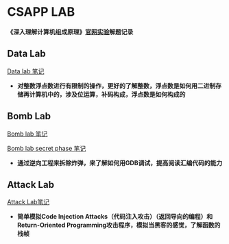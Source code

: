 # CSAPP LAB
**《深入理解计算机组成原理》[官网实验](https://csapp.cs.cmu.edu/3e/labs.html)解题记录**

## Data Lab

[Data lab 笔记](https://blog.csdn.net/lyy42995004/article/details/143909490)

- **对整数浮点数进行有限制的操作，更好的了解整数，浮点数是如何用二进制存储再计算机中的，涉及位运算，补码构成，浮点数是如何构成的**

## Bomb Lab

[Bomb lab 笔记](https://blog.csdn.net/lyy42995004/article/details/143990080)

[Bomb lab secret phase 笔记](https://blog.csdn.net/lyy42995004/article/details/143995121)

- **通过逆向工程来拆除炸弹，来了解如何用GDB调试，提高阅读汇编代码的能力**

## Attack Lab

[Attack Lab笔记](https://blog.csdn.net/lyy42995004/article/details/144042075)

- **简单模拟Code Injection Attacks（代码注入攻击）（返回导向的编程）和Return-Oriented Programming攻击程序，模拟当黑客的感觉，了解函数的栈帧**